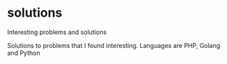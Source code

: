 # solutions
Interesting problems and solutions


Solutions to problems that I found interesting. Languages are PHP, Golang and Python
